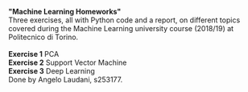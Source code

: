 **"Machine Learning Homeworks"**
<br>
Three exercises, all with Python code and a report, on different topics covered during the Machine Learning university course (2018/19) at Politecnico di Torino.
<br><br>
**Exercise 1**
PCA
<br>
**Exercise 2**
Support Vector Machine
<br>
**Exercise 3**
Deep Learning
<br>
Done by Angelo Laudani, s253177.
